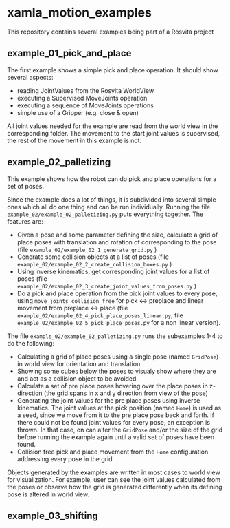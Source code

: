 # xamla_motion_examples

This repository contains several examples being part of a Rosvita project

## example_01_pick_and_place

The first example shows a simple pick and place operation.
It should show several aspects:

* reading JointValues from the Rosvita WorldView
* executing a Supervised MoveJoints operation
* executing a sequence of MoveJoints operations
* simple use of a Gripper (e.g. close & open)

All joint values needed for the example are read from the world view in the corresponding folder.
The movement to the start joint values is supervised, the rest of the movement in this example is not.

## example_02_palletizing

This example shows how the robot can do pick and place operations for a set of poses.

Since the example does a lot of things, it is subdivided into several simple ones which all do one thing and can be run individually. 
Running the file `example_02/example_02_palletizing.py` puts everything together.
The features are:
* Given a pose and some parameter defining the size, calculate a grid of place poses with translation and rotation of corresponding to the pose (file `example_02/example_02_1_generate_grid.py` )
* Generate some collision objects at a list of poses (file `example_02/example_02_2_create_collision_boxes.py` )
* Using inverse kinematics, get corresponding joint values for a list of poses (file `example_02/example_02_3_create_joint_values_from_poses.py` )
* Do a pick and place operation from the pick joint values to every pose, using `move_joints_collision_free` for pick <-> preplace and linear movement from preplace <-> place (file `example_02/example_02_4_pick_place_poses_linear.py`, file `example_02/example_02_5_pick_place_poses.py` for a non linear version).

The file `example_02/example_02_palletizing.py`  runs the subexamples 1-4 to do the following:
* Calculating a grid of place poses using a single pose (named `GridPose`) in world view for orientation and translation
* Showing some cubes below the poses to visualy show where they are and act as a collision object to be avoided.
* Calculate a set of pre place poses hovering over the place poses in z-direction (the grid spans in x and y direction from view of the pose)
* Generating the joint values for the pre place poses using inverse kinematics. 
The joint values at the pick position (named `Home`) is used as a seed, since we move from it to the pre place pose back and forth.
If there could not be found joint values for every pose, an exception is thrown. 
In that case, on can alter the `GridPose` and/or the size of the grid before running the example again until a valid set of poses have been found.
* Collision free pick and place movement from the `Home` configuration addressing every pose in the grid. 
 

Objects generated by the examples are written in most cases to world view for visualization. 
For example, user can see the joint values calculated from the poses or observe how the grid is generated differently when its defining pose is altered in world view.

## example_03_shifting

